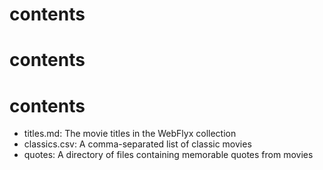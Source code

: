 # contents
# contents
# contents

- titles.md: The movie titles in the WebFlyx collection
- classics.csv: A comma-separated list of classic movies
- quotes: A directory of files containing memorable quotes from movies
